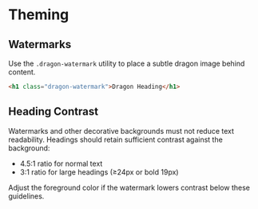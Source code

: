# Theming

## Watermarks

Use the `.dragon-watermark` utility to place a subtle dragon image behind content.

```html
<h1 class="dragon-watermark">Dragon Heading</h1>
```

## Heading Contrast

Watermarks and other decorative backgrounds must not reduce text readability.
Headings should retain sufficient contrast against the background:
- 4.5:1 ratio for normal text
- 3:1 ratio for large headings (≥24px or bold 19px)

Adjust the foreground color if the watermark lowers contrast below these guidelines.
